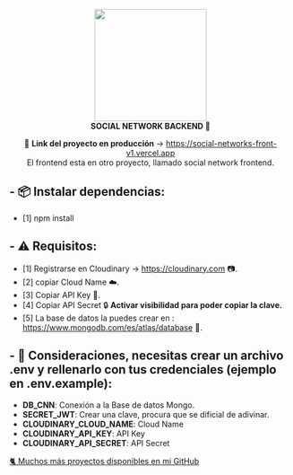 <div align="center">

<img width="200" src="https://res.cloudinary.com/emanuel-hardwell/image/upload/v1659587554/dise%C3%B1o/favicon_rce5fa.png" /><br />
<strong>SOCIAL NETWORK BACKEND 🚀</strong>

🔗 **Link del proyecto en producción** -> https://social-networks-front-v1.vercel.app<br />
El frontend esta en otro proyecto, llamado social network frontend.<br />

</div>

## - 📦 Instalar dependencias:

- [1] npm install

## - ⚠️ Requisitos:

- [1] Registrarse en Cloudinary -> https://cloudinary.com 📷.
- [2] copiar Cloud Name ☁️.
- [3] Copiar API Key 🔑.
- [4] Copiar API Secret 🔒 **Activar visibilidad para poder copiar la clave.**
- [5] La base de datos la puedes crear en : https://www.mongodb.com/es/atlas/database 💾.

## - 👀 Consideraciones, necesitas crear un archivo .env y rellenarlo con tus credenciales (ejemplo en .env.example):

- **DB_CNN**: Conexión a la Base de datos Mongo.
- **SECRET_JWT**: Crear una clave, procura que se dificial de adivinar.
- **CLOUDINARY_CLOUD_NAME**: Cloud Name
- **CLOUDINARY_API_KEY**: API Key
- **CLOUDINARY_API_SECRET**: API Secret

[🐈 Muchos más proyectos disponibles en mi GitHub](https://github.com/emanuelhardwell)
